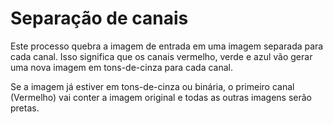 # Separação de canais

Este processo quebra a imagem de entrada em uma imagem separada para cada canal. Isso significa que os canais vermelho, verde e azul vão gerar uma nova imagem em tons-de-cinza para cada canal.

Se a imagem já estiver em tons-de-cinza ou binária, o primeiro canal (Vermelho) vai conter a imagem original e todas as outras imagens serão pretas.
